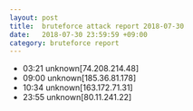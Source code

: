 ```yaml
---
layout: post
title:  bruteforce attack report 2018-07-30
date:   2018-07-30 23:59:59 +09:00
category: bruteforce report
---
```


* 03:21 unknown[74.208.214.48]
* 09:00 unknown[185.36.81.178]
* 10:34 unknown[163.172.71.31]
* 23:55 unknown[80.11.241.22]
